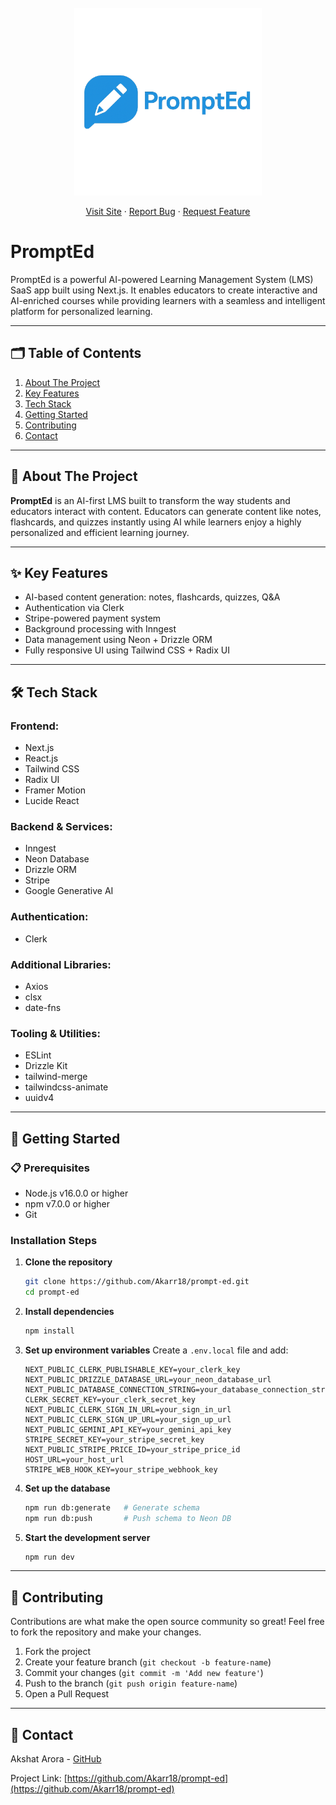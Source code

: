 <br />
<div align="center">
  <a href="https://github.com/othneildrew/Best-README-Template">
    <img src="public/logo.png" alt="Logo" width="300" height="300">
  </a>
  <p align="center">
    <a href="https://prompt-ed-rose.vercel.app/">Visit Site</a>
    ·
    <a href="https://github.com/Akarr18/prompt-ed/issues">Report Bug</a>
    ·
    <a href="https://github.com/Akarr18/prompt-ed/pulls">Request Feature</a>
  </p>
</div>

# PromptEd


PromptEd is a powerful AI-powered Learning Management System (LMS) SaaS app built using Next.js. It enables educators to create interactive and AI-enriched courses while providing learners with a seamless and intelligent platform for personalized learning.



---

## 🗂️ Table of Contents

1. [About The Project](#-about-the-project)  
2. [Key Features](#-key-features)  
3. [Tech Stack](#️-tech-stack)  
4. [Getting Started](#-getting-started)  
5. [Contributing](#-contributing)    
6. [Contact](#-contact)

---

## 🚀 About The Project

**PromptEd** is an AI-first LMS built to transform the way students and educators interact with content. Educators can generate content like notes, flashcards, and quizzes instantly using AI while learners enjoy a highly personalized and efficient learning journey.

---

## ✨ Key Features

- AI-based content generation: notes, flashcards, quizzes, Q&A
- Authentication via Clerk
- Stripe-powered payment system
- Background processing with Inngest
- Data management using Neon + Drizzle ORM
- Fully responsive UI using Tailwind CSS + Radix UI

---

## 🛠️ Tech Stack

### Frontend:
- Next.js
- React.js
- Tailwind CSS
- Radix UI
- Framer Motion
- Lucide React

### Backend & Services:
- Inngest
- Neon Database
- Drizzle ORM
- Stripe
- Google Generative AI

### Authentication:
- Clerk

### Additional Libraries:
- Axios
- clsx
- date-fns

### Tooling & Utilities:
- ESLint
- Drizzle Kit
- tailwind-merge
- tailwindcss-animate
- uuidv4

---

## 🚀 Getting Started

### 📋 Prerequisites

- Node.js v16.0.0 or higher
- npm v7.0.0 or higher
- Git

### Installation Steps

1. **Clone the repository**
   ```bash
   git clone https://github.com/Akarr18/prompt-ed.git
   cd prompt-ed
   ```

2. **Install dependencies**
   ```bash
   npm install
   ```

3. **Set up environment variables**
   Create a `.env.local` file and add:
   ```env
   NEXT_PUBLIC_CLERK_PUBLISHABLE_KEY=your_clerk_key
   NEXT_PUBLIC_DRIZZLE_DATABASE_URL=your_neon_database_url
   NEXT_PUBLIC_DATABASE_CONNECTION_STRING=your_database_connection_string
   CLERK_SECRET_KEY=your_clerk_secret_key
   NEXT_PUBLIC_CLERK_SIGN_IN_URL=your_sign_in_url
   NEXT_PUBLIC_CLERK_SIGN_UP_URL=your_sign_up_url
   NEXT_PUBLIC_GEMINI_API_KEY=your_gemini_api_key
   STRIPE_SECRET_KEY=your_stripe_secret_key
   NEXT_PUBLIC_STRIPE_PRICE_ID=your_stripe_price_id
   HOST_URL=your_host_url
   STRIPE_WEB_HOOK_KEY=your_stripe_webhook_key
   ```

4. **Set up the database**
   ```bash
   npm run db:generate   # Generate schema
   npm run db:push       # Push schema to Neon DB
   ```

5. **Start the development server**
   ```bash
   npm run dev
   ```

---

## 🤝 Contributing

Contributions are what make the open source community so great! Feel free to fork the repository and make your changes.

1. Fork the project  
2. Create your feature branch (`git checkout -b feature-name`)  
3. Commit your changes (`git commit -m 'Add new feature'`)  
4. Push to the branch (`git push origin feature-name`)  
5. Open a Pull Request

---



## 📧 Contact

Akshat Arora - [GitHub](https://github.com/Akarr18)

Project Link: [https://github.com/Akarr18/prompt-ed](https://github.com/Akarr18/prompt-ed)
